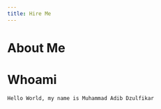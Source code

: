 ```yaml
---
title: Hire Me
---
```

About Me
========
# Whoami

```Hello World, my name is Muhammad Adib Dzulfikar```
